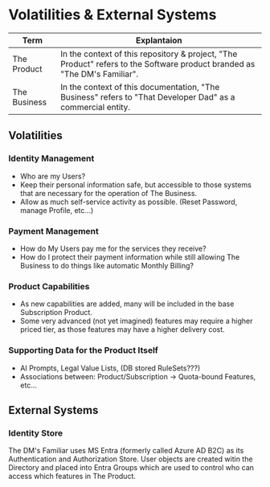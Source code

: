 # Volatilities & External Systems

| Term | Explantaion |
|-----|-----|
| The Product | In the context of this repository & project, "The Product" refers to the Software product branded as "The DM's Familiar". |
| The Business | In the context of this documentation, "The Business" refers to "That Developer Dad" as a commercial entity. |


## Volatilities

### Identity Management
- Who are my Users?
- Keep their personal information safe, but accessible to those systems that are necessary for the operation of The Business.
- Allow as much self-service activity as possible.  (Reset Password, manage Profile, etc...)

### Payment Management
- How do My Users pay me for the services they receive?
- How do I protect their payment information while still allowing The Business to do things like automatic Monthly Billing?

### Product Capabilities
- As new capabilities are added, many will be included in the base Subscription Product.
- Some very advanced (not yet imagined) features may require a higher priced tier, as those features may have a higher delivery cost.

### Supporting Data for the Product Itself
- AI Prompts, Legal Value Lists, (DB stored RuleSets???)
- Associations between:  Product/Subscription -> Quota-bound Features, etc...

## External Systems

### Identity Store  
The DM's Familiar uses MS Entra (formerly called Azure AD B2C) as its Authentication and Authorization Store.
User objects are created witin the Directory and placed into Entra Groups which are used to control who can access which features in The Product.
